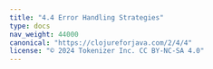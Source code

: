 ```yaml
---
title: "4.4 Error Handling Strategies"
type: docs
nav_weight: 44000
canonical: "https://clojureforjava.com/2/4/4"
license: "© 2024 Tokenizer Inc. CC BY-NC-SA 4.0"
---
```

